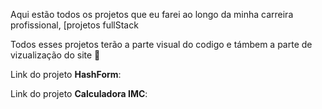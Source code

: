 Aqui estão todos os projetos que eu farei ao longo da minha carreira profissional, [projetos fullStack

Todos esses projetos terão a parte visual do codigo e támbem a parte de vizualização do site 🙂

Link do projeto **HashForm**:

Link do projeto **Calculadora IMC**:
